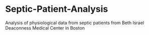# Septic-Patient-Analysis
Analysis of physiological data from septic patients from Beth Israel Deaconness Medical Center in Boston
